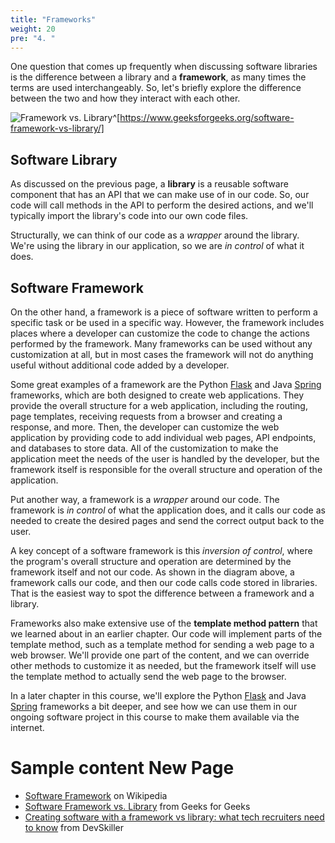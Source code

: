 ```yaml
---
title: "Frameworks"
weight: 20
pre: "4. "
---
```

One question that comes up frequently when discussing software libraries is the difference between a library and a **framework**, as many times the terms are used interchangeably. So, let's briefly explore the difference between the two and how they interact with each other.

![Framework vs. Library](../../images/14/framework-vs-library.png)^[https://www.geeksforgeeks.org/software-framework-vs-library/]

## Software Library

As discussed on the previous page, a **library** is a reusable software component that has an API that we can make use of in our code. So, our code will call methods in the API to perform the desired actions, and we'll typically import the library's code into our own code files.

Structurally, we can think of our code as a _wrapper_ around the library. We're using the library in our application, so we are _in control_ of what it does.

## Software Framework

On the other hand, a framework is a piece of software written to perform a specific task or be used in a specific way. However, the framework includes places where a developer can customize the code to change the actions performed by the framework. Many frameworks can be used without any customization at all, but in most cases the framework will not do anything useful without additional code added by a developer.

Some great examples of a framework are the Python [Flask](https://flask.palletsprojects.com/en/1.1.x/) and Java [Spring](https://spring.io/) frameworks, which are both designed to create web applications. They provide the overall structure for a web application, including the routing, page templates, receiving requests from a browser and creating a response, and more. Then, the developer can customize the web application by providing code to add individual web pages, API endpoints, and databases to store data. All of the customization to make the application meet the needs of the user is handled by the developer, but the framework itself is responsible for the overall structure and operation of the application.

Put another way, a framework is a _wrapper_ around our code. The framework is _in control_ of what the application does, and it calls our code as needed to create the desired pages and send the correct output back to the user. 

A key concept of a software framework is this _inversion of control_, where the program's overall structure and operation are determined by the framework itself and not our code. As shown in the diagram above, a framework calls our code, and then our code calls code stored in libraries. That is the easiest way to spot the difference between a framework and a library.

Frameworks also make extensive use of the **template method pattern** that we learned about in an earlier chapter. Our code will implement parts of the template method, such as a template method for sending a web page to a web browser. We'll provide one part of the content, and we can override other methods to customize it as needed, but the framework itself will use the template method to actually send the web page to the browser. 

In a later chapter in this course, we'll explore the Python [Flask](https://flask.palletsprojects.com/en/1.1.x/) and Java [Spring](https://spring.io/) frameworks a bit deeper, and see how we can use them in our ongoing software project in this course to make them available via the internet.

# Sample content New Page

* [Software Framework](https://en.wikipedia.org/wiki/Software_framework) on Wikipedia
* [Software Framework vs. Library](https://www.geeksforgeeks.org/software-framework-vs-library/) from Geeks for Geeks
* [Creating software with a framework vs library: what tech recruiters need to know](https://devskiller.com/framework-vs-library/) from DevSkiller
